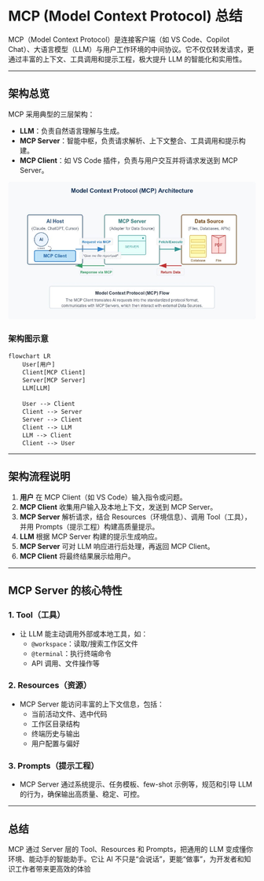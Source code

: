 # MCP (Model Context Protocol) 总结

MCP（Model Context Protocol）是连接客户端（如 VS Code、Copilot Chat）、大语言模型（LLM）与用户工作环境的中间协议。它不仅仅转发请求，更通过丰富的上下文、工具调用和提示工程，极大提升 LLM 的智能化和实用性。

---

## 架构总览

MCP 采用典型的三层架构：

- **LLM**：负责自然语言理解与生成。
- **MCP Server**：智能中枢，负责请求解析、上下文整合、工具调用和提示构建。
- **MCP Client**：如 VS Code 插件，负责与用户交互并将请求发送到 MCP Server。


![MCP 架构图](./mcp%20architecture.jpg)

### 架构图示意

```mermaid
flowchart LR
    User[用户]
    Client[MCP Client]
    Server[MCP Server]
    LLM[LLM]

    User --> Client
    Client --> Server
    Server --> Client
    Client --> LLM
    LLM --> Client
    Client --> User
```

---

## 架构流程说明

1. **用户** 在 MCP Client（如 VS Code）输入指令或问题。
2. **MCP Client** 收集用户输入及本地上下文，发送到 MCP Server。
3. **MCP Server** 解析请求，结合 Resources（环境信息）、调用 Tool（工具），并用 Prompts（提示工程）构建高质量提示。
4. **LLM** 根据 MCP Server 构建的提示生成响应。
5. **MCP Server** 可对 LLM 响应进行后处理，再返回 MCP Client。
6. **MCP Client** 将最终结果展示给用户。

---

## MCP Server 的核心特性

### 1. Tool（工具）

- 让 LLM 能主动调用外部或本地工具，如：
  - `@workspace`：读取/搜索工作区文件
  - `@terminal`：执行终端命令
  - API 调用、文件操作等

### 2. Resources（资源）

- MCP Server 能访问丰富的上下文信息，包括：
  - 当前活动文件、选中代码
  - 工作区目录结构
  - 终端历史与输出
  - 用户配置与偏好

### 3. Prompts（提示工程）

- MCP Server 通过系统提示、任务模板、few-shot 示例等，规范和引导 LLM 的行为，确保输出高质量、稳定、可控。

---

## 总结

MCP 通过 Server 层的 Tool、Resources 和 Prompts，把通用的 LLM 变成懂你环境、能动手的智能助手。它让 AI 不只是“会说话”，更能“做事”，为开发者和知识工作者带来更高效的体验